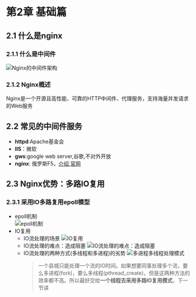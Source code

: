 # 第2章 基础篇

## 2.1 什么是nginx

### 2.1.1 什么是中间件

![Nginx的中间件架构](https://img.mukewang.com/szimg/5d05c2c20001e51619201080.jpg)

### 2.1.2 Nginx概述

Nginx是一个开源且高性能、可靠的HTTP中间件、代理服务，支持海量并发请求的Web服务

## 2.2 常见的中间件服务

+ **httpd**:Apache基金会
+ **IIS**：微软
+ **gws**:google web server,谷歌,不对外开放
+ **nginx**: 俄罗斯F5，[介绍](https://baike.baidu.com/item/nginx/3817705?fr=aladdin),[官网](https://www.nginx.com/)

## 2.3 Nginx优势：多路IO复用

### 2.3.1 采用IO多路复用epoll模型

+ epoll机制  
  ![epoll机制](https://img.mukewang.com/szimg/5d05e96d00010ce017281080.jpg)
+ IO复用
  + IO流处理的场景
    ![IO复用](https://img.mukewang.com/szimg/5d05ea100001886917281080.jpg)
  + IO流处理的难点：造成阻塞
    ![IO流处理的难点：造成阻塞](https://img.mukewang.com/szimg/5d05eb2e0001a38717281080.jpg)
  + IO流处理的两种方式(多线程和多进程)的劣势
    ![多进程多线程处理模式](https://img.mukewang.com/szimg/5d05eb980001f7c817281080.jpg)
    > 一个县城只能处理一个流的IO时间。如果想要同事处理多个流，要么多进程(fork)，要么多线程(pthread_create)，但是这两种方法的效率都不高。所以最好交给**一个线程去采用多路IO复用模式**，下一节讲
      
  

  
